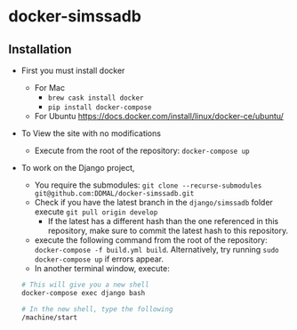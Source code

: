 # docker-simssadb

## Installation
- First you must install docker
  - For Mac
    - `brew cask install docker`
    - `pip install docker-compose`
  - For Ubuntu https://docs.docker.com/install/linux/docker-ce/ubuntu/

- To View the site with no modifications
  - Execute from the root of the repository: `docker-compose up`
- To work on the Django project,
  - You require the submodules: `git clone --recurse-submodules git@github.com:DDMAL/docker-simssadb.git`
  - Check if you have the latest branch in the `django/simssadb` folder execute `git pull origin develop`
    - If the latest has a different hash than the one referenced in this repository, make sure to commit the latest hash to this repository.
  - execute the following command from the root of the repository: `docker-compose -f build.yml build`. Alternatively, try running `sudo docker-compose up` if errors appear.
  - In another terminal window, execute:

  ```bash
  # This will give you a new shell
  docker-compose exec django bash

  # In the new shell, type the following
  /machine/start
  ```
